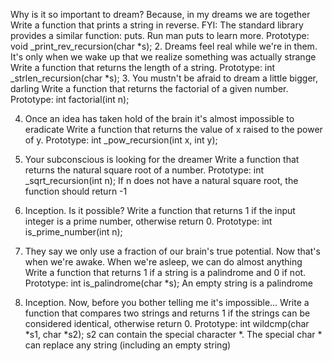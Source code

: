 Why is it so important to dream? Because, in my dreams we are together
Write a function that prints a string in reverse.
FYI: The standard library provides a similar function: puts. Run man puts to learn more.
    Prototype: void _print_rev_recursion(char *s);
2. Dreams feel real while we're in them. It's only when we wake up that we realize something was actually strange
Write a function that returns the length of a string.
    Prototype: int _strlen_recursion(char *s);
3. You mustn't be afraid to dream a little bigger, darling
Write a function that returns the factorial of a given number.
    Prototype: int factorial(int n);

4. Once an idea has taken hold of the brain it's almost impossible to eradicate
Write a function that returns the value of x raised to the power of y.
    Prototype: int _pow_recursion(int x, int y);

5. Your subconscious is looking for the dreamer
Write a function that returns the natural square root of a number.
    Prototype: int _sqrt_recursion(int n);
    If n does not have a natural square root, the function should return -1

6. Inception. Is it possible?
Write a function that returns 1 if the input integer is a prime number, otherwise return 0.
    Prototype: int is_prime_number(int n);

7. They say we only use a fraction of our brain's true potential. Now that's when we're awake. When we're asleep, we can do almost anything
Write a function that returns 1 if a string is a palindrome and 0 if not.
    Prototype: int is_palindrome(char *s);
    An empty string is a palindrome
8. Inception. Now, before you bother telling me it's impossible...
Write a function that compares two strings and returns 1 if the strings can be considered identical, otherwise return 0.
    Prototype: int wildcmp(char *s1, char *s2);
    s2 can contain the special character *.
    The special char * can replace any string (including an empty string)

